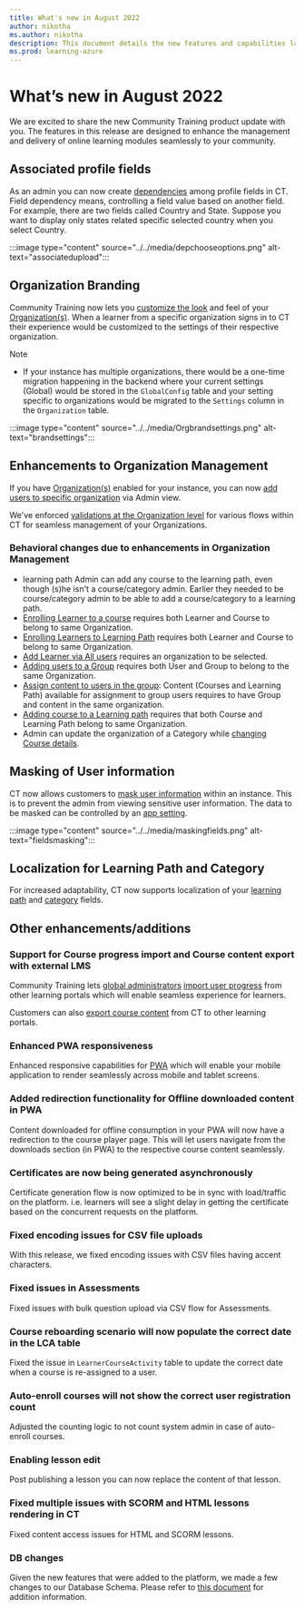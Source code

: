 ```yaml
---
title: What's new in August 2022
author: nikotha
ms.author: nikotha
description: This document details the new features and capabilities launched on Community Training in August 2022. 
ms.prod: learning-azure
---
```


# What’s new in August 2022

We are excited to share the new Community Training product update with you. The features in this release are designed to enhance the management and delivery of online learning modules seamlessly to your community.

## Associated profile fields

As an admin you can now create [dependencies](../../settings/add-additional-profile-fields-for-user-information.md#steps-to-create-associated-profile-fields) among profile fields in CT. Field dependency means, controlling a field value based on another field. For example, there are two fields called Country and State. Suppose you want to display only states related specific selected country when you select Country.

:::image type="content" source="../../media/depchooseoptions.png" alt-text="associatedupload":::

## Organization Branding

Community Training now lets you [customize the look](../../user-management/organization-management.md#customize-look-and-feel-of-your-organizations) and feel of your [Organization(s)](../../user-management/organization-management.md#organization-management). When a learner from a specific organization signs in to CT their experience would be customized to the settings of their respective organization.

>[!NOTE]
>
> * If your instance has multiple organizations, there would be a one-time migration happening in the backend where your current settings (Global) would be stored in the `GlobalConfig` table and your setting specific to organizations would be migrated to the `Settings` column in the `Organization` table. 

:::image type="content" source="../../media/Orgbrandsettings.png" alt-text="brandsettings":::

## Enhancements to Organization Management

If you have [Organization(s)](../../user-management/organization-management.md#organization-management) enabled for your instance, you can now [add users to specific organization](../../user-management/organization-management.md#assign-learners-to-organizations) via Admin view. 

We've enforced [validations at the Organization level](../../user-management/organization-management.md#impact-of-organizations-in-various-admin-flows) for various flows within CT for seamless management of your Organizations.

### Behavioral changes due to enhancements in Organization Management

* learning path Admin can add any course to the learning path, even though (s)he isn't a course/category admin. Earlier they needed to be course/category admin to be able to add a course/category to a learning path.
* [Enrolling Learner to a course](../../content-management/manage-content/manage-course-category/manage-users-for-a-course.md#steps-to-enroll-users-directly-to-a-course) requires both Learner and Course to belong to same Organization.
* [Enrolling Learners to Learning Path](../../content-management/manage-content/manage-learning-path/manage-user-for-a-learning-path.md#steps-to-add-users-on-the-learning-path) requires both Learner and Course to belong to same Organization.
* [Add Learner via All users](../../user-management/add-users/add-users-to-the-portal-1.md#option-1--add-a-learner-via-all-users) requires an organization to be selected.
* [Adding users to a Group](../../user-management/organize-users/add-a-single-user-to-the-group.md#add-a-single-user-to-the-group) requires both User and Group to belong to the same Organization.
* [Assign content to users in the group](../../user-management/manage-users/assign-content-to-group-users.md#assign-content-to-users-in-the-group): Content (Courses and Learning Path) available for assignment to group users requires to have Group and content in the same organization.
* [Adding course to a Learning path](../../content-management/create-content/create-learning-path/add-course-to-a-learning-path.md#add-course-to-a-learning-path) requires that both Course and Learning Path belong to same Organization.
* Admin can update the organization of a Category while [changing Course details](../../content-management/manage-content/manage-course-category/change-course-details.md#change-course-details).

## Masking of User information

CT now allows customers to [mask user information](../../settings/configurations-on-the-training-platform.md#mask-user-details-for-admin) within an instance. This is to prevent the admin from viewing sensitive user information. The data to be masked can be controlled by an [app setting](../../settings/configurations-on-the-training-platform.md#mask-user-details-for-admin).

:::image type="content" source="../../media/maskingfields.png" alt-text="fieldsmasking":::

## Localization for Learning Path and Category

For increased adaptability, CT now supports localization of your [learning path](../../content-management/manage-content/manage-learning-path/change-learning-path-details.md#change-learning-path-details) and [category](../../content-management/create-content/create-course-category/create-a-category.md#create-a-category) fields.

## Other enhancements/additions

### Support for Course progress import and Course content export with external LMS

Community Training lets [global administrators](../../user-management/add-users/add-an-administrator-to-the-portal.md#add-a-global-administrator-to-the-platform) [import user progress](../../frequently-asked-questions/custom-integration.md#steps-to-how-to-integrate-apis-to-import-progress) from other learning portals which will enable seamless experience for learners.

Customers can also [export course content](../../frequently-asked-questions/custom-integration.md#export-course-content-to-other-lms) from CT to other learning portals.

### Enhanced PWA responsiveness

Enhanced responsive capabilities for [PWA](../../infrastructure-management/install-your-platform-instance/create-publish-mobile-app.md#option-1-creating-a-progressive-web-application-pwa-for-android) which will enable your mobile application to render seamlessly across mobile and tablet screens.

### Added redirection functionality for Offline downloaded content in PWA

Content downloaded for offline consumption in your PWA will now have a redirection to the course player page. This will let users navigate from the downloads section (in PWA) to the respective course content seamlessly.

### Certificates are now being generated asynchronously

Certificate generation flow is now optimized to be in sync with load/traffic on the platform. i.e. learners will see a slight delay in getting the certificate based on the concurrent requests on the platform.

### Fixed encoding issues for CSV file uploads

With this release, we fixed encoding issues with CSV files having accent characters.

### Fixed issues in Assessments

Fixed issues with bulk question upload via CSV flow for Assessments.

### Course reboarding scenario will now populate the correct date in the LCA table

Fixed the issue in `LearnerCourseActivity` table to update the correct date when a course is re-assigned to a user.

### Auto-enroll courses will not show the correct user registration count

Adjusted the counting logic to not count system admin in case of auto-enroll courses.

### Enabling lesson edit

Post publishing a lesson you can now replace the content of that lesson.

### Fixed multiple issues with SCORM and HTML lessons rendering in CT

Fixed content access issues for HTML and SCORM lessons.

### DB changes

Given the new features that were added to the platform, we made a few changes to our Database Schema. Please refer to [this document](../../analytics/custom-reports/database-schema.md#database-schema-overview) for addition information.
